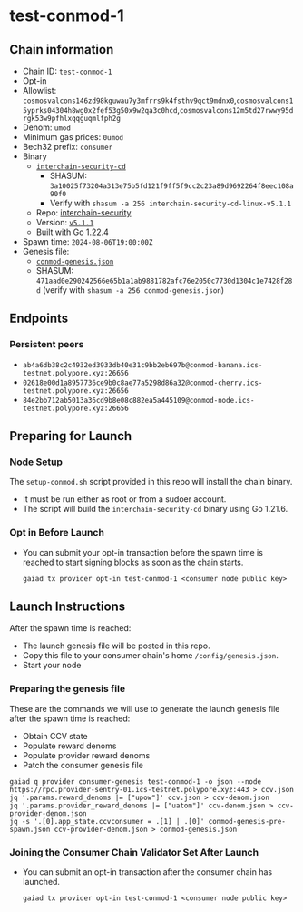 # test-conmod-1

## Chain information

* Chain ID: `test-conmod-1`
* Opt-in
* Allowlist: `cosmosvalcons146zd98kguwau7y3mfrrs9k4fsthv9qct9mdnx0`,`cosmosvalcons15yprks04304h8wg0x2fef53g50x9w2qa3c0hcd`,`cosmosvalcons12m5td27rwwy95drgk53w9pfhlxqqguqmlfph2g`
* Denom: `umod`
* Minimum gas prices: `0umod`
* Bech32 prefix: `consumer`
* Binary
  * [`interchain-security-cd`](https://github.com/hyphacoop/cosmos-builds/releases/download/ics-v5.1.1/interchain-security-cd-linux)
    * SHASUM: `3a10025f73204a313e75b5fd121f9ff5f9cc2c23a89d9692264f8eec108a90f0`
    * Verify with `shasum -a 256 interchain-security-cd-linux-v5.1.1`
  * Repo: [interchain-security](https://github.com/cosmos/interchain-security/)
  * Version: [`v5.1.1`](https://github.com/cosmos/interchain-security/releases/tag/v5.1.1)
  * Built with Go 1.22.4
* Spawn time: `2024-08-06T19:00:00Z`
* Genesis file:
  * [`conmod-genesis.json`](./conmod-genesis.json)
  * SHASUM: `471aad0e290242566e65b1a1ab9881782afc76e2050c7730d1304c1e7428f28d` (verify with `shasum -a 256 conmod-genesis.json`)

## Endpoints

### Persistent peers

* `ab4a6db38c2c4932ed3933db40e31c9bb2eb697b@conmod-banana.ics-testnet.polypore.xyz:26656`
* `02618e00d1a8957736ce9b0c8ae77a5298d86a32@conmod-cherry.ics-testnet.polypore.xyz:26656`
* `84e2bb712ab5013a36cd9b8e08c882ea5a445109@conmod-node.ics-testnet.polypore.xyz:26656`

## Preparing for Launch

### Node Setup

The `setup-conmod.sh` script provided in this repo will install the chain binary.
* It must be run either as root or from a sudoer account.
* The script will build the `interchain-security-cd` binary using Go 1.21.6.

### Opt in Before Launch

* You can submit your opt-in transaction before the spawn time is reached to start signing blocks as soon as the chain starts.
  ```
  gaiad tx provider opt-in test-conmod-1 <consumer node public key>
  ```

## Launch Instructions

After the spawn time is reached:
  * The launch genesis file will be posted in this repo.
  * Copy this file to your consumer chain's home `/config/genesis.json`.
  * Start your node

### Preparing the genesis file

These are the commands we will use to generate the launch genesis file after the spawn time is reached:

* Obtain CCV state
* Populate reward denoms
* Populate provider reward denoms
* Patch the consumer genesis file
```
gaiad q provider consumer-genesis test-conmod-1 -o json --node https://rpc.provider-sentry-01.ics-testnet.polypore.xyz:443 > ccv.json
jq '.params.reward_denoms |= ["upow"]' ccv.json > ccv-denom.json
jq '.params.provider_reward_denoms |= ["uatom"]' ccv-denom.json > ccv-provider-denom.json
jq -s '.[0].app_state.ccvconsumer = .[1] | .[0]' conmod-genesis-pre-spawn.json ccv-provider-denom.json > conmod-genesis.json
```

### Joining the Consumer Chain Validator Set After Launch

* You can submit an opt-in transaction after the consumer chain has launched.
  ```
  gaiad tx provider opt-in test-conmod-1 <consumer node public key>
  ```
